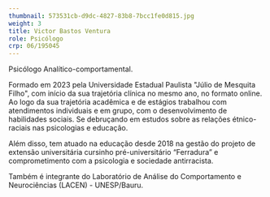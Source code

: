 ```yaml
---
thumbnail: 573531cb-d9dc-4827-83b8-7bcc1fe0d815.jpg
weight: 3
title: Victor Bastos Ventura
role: Psicólogo
crp: 06/195045
---
```

Psicólogo Analítico-comportamental.


Formado em 2023 pela Universidade Estadual Paulista "Júlio de Mesquita Filho", com início da sua trajetória clínica no mesmo ano, no formato online. Ao logo da sua trajetória acadêmica e de estágios trabalhou com atendimentos individuais e em grupo, com o desenvolvimento de habilidades sociais. Se debruçando em estudos sobre as relações étnico-raciais nas psicologias e educação.


Além disso, tem atuado na educação desde 2018 na gestão do projeto de extensão universitária cursinho pré-universitário “Ferradura” e comprometimento com a psicologia e sociedade antirracista.


Também é integrante do Laboratório de Análise do Comportamento e Neurociências (LACEN) - UNESP/Bauru.
